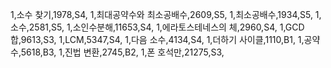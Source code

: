 1,소수 찾기,1978,S4,
1,최대공약수와 최소공배수,2609,S5,
1,최소공배수,1934,S5,
1,소수,2581,S5,
1,소인수분해,11653,S4,
1,에라토스테네스의 체,2960,S4,
1,GCD 합,9613,S3,
1,LCM,5347,S4,
1,다음 소수,4134,S4,
1,더하기 사이클,1110,B1,
1,공약수,5618,B3,
1,진법 변환,2745,B2,
1,폰 호석만,21275,S3,
